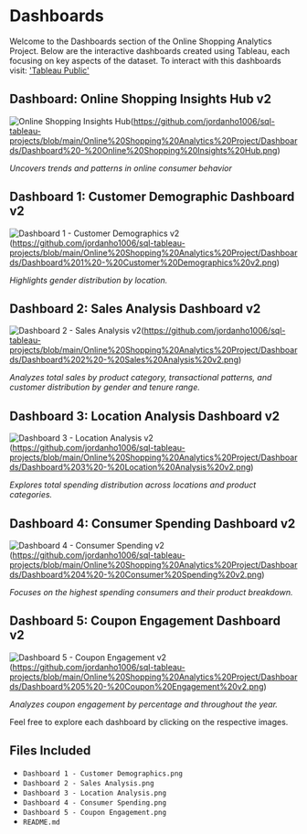 # Dashboards
Welcome to the Dashboards section of the Online Shopping Analytics Project. Below are the interactive dashboards created using Tableau, each focusing on key aspects of the dataset. To interact with this dashboards visit: ['Tableau Public']([https://public.tableau.com/app/profile/jordan.ho1006/vizzes](https://public.tableau.com/app/profile/jordan.ho1006/viz/online_shopping_analytics_v2/OnlineShoppingInsightsHubv2))

## Dashboard: Online Shopping Insights Hub v2
![Online Shopping Insights Hub](https://github.com/jordanho1006/sql-tableau-projects/assets/105892684/4fbb7aae-8876-4915-bd77-299e25fe1a26)(https://github.com/jordanho1006/sql-tableau-projects/blob/main/Online%20Shopping%20Analytics%20Project/Dashboards/Dashboard%20-%20Online%20Shopping%20Insights%20Hub.png)


*Uncovers trends and patterns in online consumer behavior*

## Dashboard 1: Customer Demographic Dashboard v2
![Dashboard 1 - Customer Demographics v2](https://github.com/jordanho1006/sql-tableau-projects/assets/105892684/a3ee0ee7-b3ca-4527-a576-279fb8e4a712)(https://github.com/jordanho1006/sql-tableau-projects/blob/main/Online%20Shopping%20Analytics%20Project/Dashboards/Dashboard%201%20-%20Customer%20Demographics%20v2.png)


*Highlights gender distribution by location.*

## Dashboard 2: Sales Analysis Dashboard v2
![Dashboard 2 - Sales Analysis v2](https://github.com/jordanho1006/sql-tableau-projects/assets/105892684/8f1d4883-366f-4347-9ea3-aa9478c84580)(https://github.com/jordanho1006/sql-tableau-projects/blob/main/Online%20Shopping%20Analytics%20Project/Dashboards/Dashboard%202%20-%20Sales%20Analysis%20v2.png)



*Analyzes total sales by product category, transactional patterns, and customer distribution by gender and tenure range.*

## Dashboard 3: Location Analysis Dashboard v2
![Dashboard 3 - Location Analysis v2](https://github.com/jordanho1006/sql-tableau-projects/assets/105892684/1d6b93bd-6812-43c8-a16f-b5f79c0e2fbd)(https://github.com/jordanho1006/sql-tableau-projects/blob/main/Online%20Shopping%20Analytics%20Project/Dashboards/Dashboard%203%20-%20Location%20Analysis%20v2.png)



*Explores total spending distribution across locations and product categories.*

## Dashboard 4: Consumer Spending Dashboard v2
![Dashboard 4 - Consumer Spending v2](https://github.com/jordanho1006/sql-tableau-projects/assets/105892684/7b785b11-13f0-466a-9a93-2ff98c1e2505)(https://github.com/jordanho1006/sql-tableau-projects/blob/main/Online%20Shopping%20Analytics%20Project/Dashboards/Dashboard%204%20-%20Consumer%20Spending%20v2.png)



*Focuses on the highest spending consumers and their product breakdown.*

## Dashboard 5: Coupon Engagement Dashboard v2
![Dashboard 5 - Coupon Engagement v2](https://github.com/jordanho1006/sql-tableau-projects/assets/105892684/4d3b1616-47f6-49aa-8207-15465a749ab0)(https://github.com/jordanho1006/sql-tableau-projects/blob/main/Online%20Shopping%20Analytics%20Project/Dashboards/Dashboard%205%20-%20Coupon%20Engagement%20v2.png)



*Analyzes coupon engagement by percentage and throughout the year.*

Feel free to explore each dashboard by clicking on the respective images.

## Files Included
- `Dashboard 1 - Customer Demographics.png`
- `Dashboard 2 - Sales Analysis.png`
- `Dashboard 3 - Location Analysis.png`
- `Dashboard 4 - Consumer Spending.png`
- `Dashboard 5 - Coupon Engagement.png`
- `README.md`
